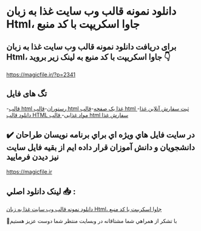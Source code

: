 # دانلود نمونه قالب وب سایت غذا به زبان Html، جاوا اسکریپت با کد منبع

## برای دریافت دانلود نمونه قالب وب سایت غذا به زبان Html، جاوا اسکریپت با کد منبع به لینک زیر بروید 👇

https://magicfile.ir/?p=2341

## تگ های فایل

-[قالب html رستوران](https://magicfile.ir/product/%d9%86%d9%85%d9%88%d9%86%d9%87-%d9%82%d8%a7%d9%84%d8%a8-%d9%88%d8%a8-%d8%b3%d8%a7%d9%8a%d8%aa-%d8%ba%d8%b0%d8%a7-%d8%a8%d9%87-%d8%b2%d8%a8%d8%a7%d9%86-html/)-[قالب html غذا یک صفحه](https://magicfile.ir/product/%d9%86%d9%85%d9%88%d9%86%d9%87-%d9%82%d8%a7%d9%84%d8%a8-%d9%88%d8%a8-%d8%b3%d8%a7%d9%8a%d8%aa-%d8%ba%d8%b0%d8%a7-%d8%a8%d9%87-%d8%b2%d8%a8%d8%a7%d9%86-html/)-[قالب html ثبت سفارش آنلاین غذا](https://magicfile.ir/product/%d9%86%d9%85%d9%88%d9%86%d9%87-%d9%82%d8%a7%d9%84%d8%a8-%d9%88%d8%a8-%d8%b3%d8%a7%d9%8a%d8%aa-%d8%ba%d8%b0%d8%a7-%d8%a8%d9%87-%d8%b2%d8%a8%d8%a7%d9%86-html/)-[دانلود قالب HTML مواد غذایی](https://magicfile.ir/product/%d9%86%d9%85%d9%88%d9%86%d9%87-%d9%82%d8%a7%d9%84%d8%a8-%d9%88%d8%a8-%d8%b3%d8%a7%d9%8a%d8%aa-%d8%ba%d8%b0%d8%a7-%d8%a8%d9%87-%d8%b2%d8%a8%d8%a7%d9%86-html/)-[ قالب html سفارش غذا](https://magicfile.ir/product/%d9%86%d9%85%d9%88%d9%86%d9%87-%d9%82%d8%a7%d9%84%d8%a8-%d9%88%d8%a8-%d8%b3%d8%a7%d9%8a%d8%aa-%d8%ba%d8%b0%d8%a7-%d8%a8%d9%87-%d8%b2%d8%a8%d8%a7%d9%86-html/)

## ✔️ در سايت فايل هاي ويژه اي براي برنامه نويسان طراحان دانشجويان و دانش آموزان قرار داده ايم از بقيه فايل سايت نيز ديدن فرماييد

https://magicfile.ir


## لينک دانلود اصلي 📥 :

[دانلود نمونه قالب وب سایت غذا به زبان Html، جاوا اسکریپت با کد منبع](https://magicfile.ir/product/%d9%86%d9%85%d9%88%d9%86%d9%87-%d9%82%d8%a7%d9%84%d8%a8-%d9%88%d8%a8-%d8%b3%d8%a7%d9%8a%d8%aa-%d8%ba%d8%b0%d8%a7-%d8%a8%d9%87-%d8%b2%d8%a8%d8%a7%d9%86-html/) 


🙏با تشکر از همراهي شما مشتاقانه در وبسایت منتظر شما دوست عزیز هستیم

